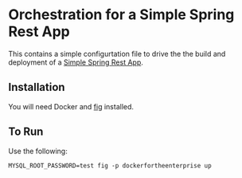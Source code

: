 Orchestration for a Simple Spring Rest App
==========================================
This contains a simple configurtation file to drive the the build and deployment
of a [Simple Spring Rest App][1].

Installation
------------
You will need Docker and [fig][2] installed.

To Run
------
Use the following:

	MYSQL_ROOT_PASSWORD=test fig -p dockerfortheenterprise up


[1]: https://github.com/docker-for-the-enterprise-demo/simple-spring-rest-app
[2]: http://www.fig.sh/
